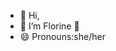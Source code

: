 - 👋 Hi, 
- 👀 I’m Florine 🫡
- 😄 Pronouns:she/her


<!---
Florinemalo21/Florinemalo21 is a ✨ special ✨ repository because its `README.md` (this file) appears on your GitHub profile.
You can click the Preview link to take a look at your changes.
--->
